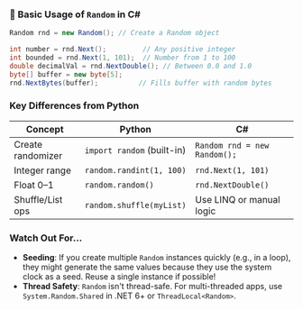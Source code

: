 ﻿### 🎲 Basic Usage of `Random` in C#
```csharp
Random rnd = new Random(); // Create a Random object

int number = rnd.Next();         // Any positive integer
int bounded = rnd.Next(1, 101);  // Number from 1 to 100
double decimalVal = rnd.NextDouble(); // Between 0.0 and 1.0
byte[] buffer = new byte[5];
rnd.NextBytes(buffer);          // Fills buffer with random bytes
```

### Key Differences from Python
| Concept             | Python                        | C#                              |
|---------------------|-------------------------------|----------------------------------|
| Create randomizer   | `import random` (built-in)    | `Random rnd = new Random();`    |
| Integer range       | `random.randint(1, 100)`      | `rnd.Next(1, 101)`              |
| Float 0–1           | `random.random()`             | `rnd.NextDouble()`              |
| Shuffle/List ops    | `random.shuffle(myList)`      | Use LINQ or manual logic        |

### Watch Out For...
- **Seeding**: If you create multiple `Random` instances quickly (e.g., in a loop), they might generate the same values because they use the system clock as a seed. Reuse a single instance if possible!
- **Thread Safety**: `Random` isn't thread-safe. For multi-threaded apps, use `System.Random.Shared` in .NET 6+ or `ThreadLocal<Random>`.

